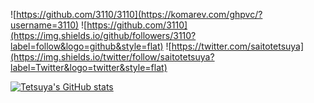 ![https://github.com/3110/3110](https://komarev.com/ghpvc/?username=3110)
![https://github.com/3110](https://img.shields.io/github/followers/3110?label=follow&logo=github&style=flat)
![https://twitter.com/saitotetsuya](https://img.shields.io/twitter/follow/saitotetsuya?label=Twitter&logo=twitter&style=flat)

[![Tetsuya's GitHub stats](https://github-readme-stats.vercel.app/api?username=3110&count_private=true&show_icons=true)](https://github.com/anuraghazra/github-readme-stats)
